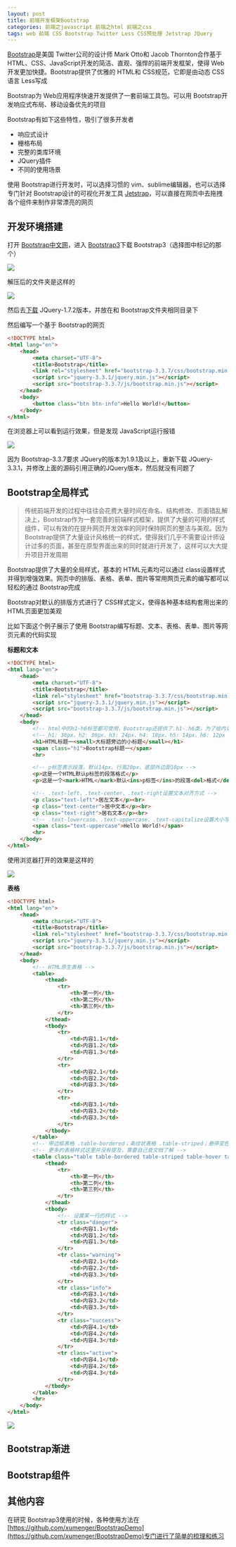 ```yaml
---
layout: post
title: 前端开发框架Bootstrap
categories: 前端之javascript 前端之html 前端之css
tags: web 前端 CSS Bootstrap Twitter Less CSS预处理 Jetstrap JQuery
---
```


[Bootstrap](https://getbootstrap.com/)是美国 Twitter公司的设计师 Mark Otto和 Jacob Thornton合作基于 HTML、CSS、JavaScript开发的简洁、直观、强悍的前端开发框架，使得 Web 开发更加快捷。Bootstrap提供了优雅的 HTML和 CSS规范，它即是由动态 CSS语言 Less写成

Bootstrap为 Web应用程序快速开发提供了一套前端工具包。可以用 Bootstrap开发响应式布局、移动设备优先的项目

Bootstrap有如下这些特性，吸引了很多开发者

* 响应式设计
* 栅格布局
* 完整的类库环境
* JQuery插件
* 不同的使用场景

使用 Bootstrap进行开发时，可以选择习惯的 vim、sublime编辑器，也可以选择专门针对 Bootstrap设计的可视化开发工具 [Jetstrap](https://jetstrap.com/)，可以直接在网页中去拖拽各个组件来制作非常漂亮的网页

## 开发环境搭建

打开 [Bootstrap中文网](http://www.bootcss.com/)，进入 [Bootstrap3](https://v3.bootcss.com/)下载 Bootstrap3（选择图中标记的那个）

![](../media/image/2018-06-21/01.png)

解压后的文件夹是这样的

![](../media/image/2018-06-21/02.png)

然后去[下载](http://www.jq22.com/jquery-info122) JQuery-1.7.2版本，并放在和 Bootstrap文件夹相同目录下

然后编写一个基于 Bootstrap的网页

```html
<!DOCTYPE html>
<html lang="en">
    <head>
        <meta charset="UTF-8">
        <title>Bootstrap</title>
        <link rel="stylesheet" href="bootstrap-3.3.7/css/bootstrap.min.css"/>
        <script src="jquery-3.3.1/jquery.min.js"></script>
        <script src="bootstrap-3.3.7/js/bootstrap.min.js"></script>
    </head>
    <body>
        <button class="btn btn-info">Hello World!</button>
    </body>
</html>
```

在浏览器上可以看到运行效果，但是发现 JavaScript运行报错

![](../media/image/2018-06-21/03.png)

因为 Bootstrap-3.3.7要求 JQuery的版本为1.9.1及以上，重新下载 JQuery-3.3.1，并修改上面的源码引用正确的JQuery版本，然后就没有问题了

## Bootstrap全局样式

>传统前端开发的过程中往往会花费大量时间在命名、结构修改、页面错乱解决上，Bootstrap作为一套完善的前端样式框架，提供了大量的可用的样式组件，可以有效的在提升网页开发效率的同时保持网页的整洁与美观。因为 Bootstrap提供了大量设计风格统一的样式，使得我们几乎不需要设计师设计过多的页面，甚至在原型界面出来的同时就进行开发了，这样可以大大提升项目开发周期

Bootstrap提供了大量的全局样式，基本的 HTML元素均可以通过 class设置样式并得到增强效果。网页中的排版、表格、表单、图片等常用网页元素的编写都可以轻松的通过 Bootstrap完成

Bootstrap对默认的排版方式进行了 CSS样式定义，使得各种基本结构套用出来的 HTML页面更加美观

比如下面这个例子展示了使用 Bootstrap编写标题、文本、表格、表单、图片等网页元素的代码实现

**标题和文本**

```html
<!DOCTYPE html>
<html lang="en">
    <head>
        <meta charset="UTF-8">
        <title>Bootstrap</title>
        <link rel="stylesheet" href="bootstrap-3.3.7/css/bootstrap.min.css"/>
        <script src="jquery-3.3.1/jquery.min.js"></script>
        <script src="bootstrap-3.3.7/js/bootstrap.min.js"></script>
    </head>
    <body>
        <!-- html中的h1-h6标签都可使用，Bootstrap还提供了.h1-.h6类，为了给内敛属性的文本赋予标题样式 -->
        <!-- h1: 36px、h2: 30px、h3: 24px、h4: 18px、h5: 14px、h6: 12px -->
        <h1>HTML标题一<small>大标题旁边的小标题</small></h1>
        <span class="h1">Bootstrap标题一</span>
        <hr>

        <!-- p标签表示段落，默认14px、行高20px、底部外边距10px -->
        <p>这是一个HTML默认p标签的段落格式</p>
        <p>这是一个<mark>HTML</mark>默认<ins>p标签</ins>的段落<del>格式</del></p>

        <!-- .text-left、.text-center、.text-right设置文本对齐方式 -->
        <p class="text-left">居左文本</p><br>
        <p class="text-center">居中文本</p><br>
        <p class="text-right">居右文本</p><br>
        <!-- .text-lowercase、.text-uppercase、.text-capitalize设置大小写 -->
        <span class="text-uppercase">Hello World!</span>
        <hr>
    </body>
</html>

```

使用浏览器打开的效果是这样的

![](../media/image/2018-06-21/04.png)

**表格**

```html
<!DOCTYPE html>
<html lang="en">
    <head>
        <meta charset="UTF-8">
        <title>Bootstrap</title>
        <link rel="stylesheet" href="bootstrap-3.3.7/css/bootstrap.min.css"/>
        <script src="jquery-3.3.1/jquery.min.js"></script>
        <script src="bootstrap-3.3.7/js/bootstrap.min.js"></script>
    </head>
    <body>
        <!-- HTML原生表格 -->
        <table>
            <thead>
                <tr>
                    <th>第一列</th>
                    <th>第二列</th>
                    <th>第三列</th>
                </tr>
            </thead>
            <tbody>
                <tr>
                    <td>内容1.1</td>
                    <td>内容1.2</td>
                    <td>内容1.3</td>
                </tr>
                <tr>
                    <td>内容2.1</td>
                    <td>内容2.2</td>
                    <td>内容3.3</td>
                </tr>
                <tr>
                    <td>内容3.1</td>
                    <td>内容3.2</td>
                    <td>内容3.3</td>
                </tr>
            </tbody>
        </table>
        <!-- 带边框表格 .table-bordered；条纹状表格 .table-striped；悬停变色 .table-hover；紧凑风格 .table-condensed -->
        <!-- 更多的表格样式这里并没有提及，需要自己查文档了解 -->
        <table class="table table-bordered table-striped table-hover table-condensed">
            <thead>
                <tr>
                    <th>第一列</th>
                    <th>第二列</th>
                    <th>第三列</th>
                </tr>
            </thead>
            <tbody>
                <!-- 设置某一行的样式 -->
                <tr class="danger">
                    <td>内容1.1</td>
                    <td>内容1.2</td>
                    <td>内容1.3</td>
                </tr>
                <tr class="warning">
                    <td>内容2.1</td>
                    <td>内容2.2</td>
                    <td>内容3.3</td>
                </tr>
                <tr class="info">
                    <td>内容3.1</td>
                    <td>内容3.2</td>
                    <td>内容3.3</td>
                </tr>
                <tr class="success">
                    <td>内容4.1</td>
                    <td>内容4.2</td>
                    <td>内容4.3</td>
                </tr>
                <tr class="active">
                    <td>内容4.1</td>
                    <td>内容4.2</td>
                    <td>内容4.3</td>
                </tr>
            </tbody>
        </table>
        <hr>
    </body>
</html>
```

![](../media/image/2018-06-21/05.png)

## Bootstrap渐进



## Bootstrap组件



## 其他内容

在研究 Bootstrap3使用的时候，各种使用方法在[https://github.com/xumenger/BootstrapDemo](https://github.com/xumenger/BootstrapDemo)专门进行了简单的梳理和练习
